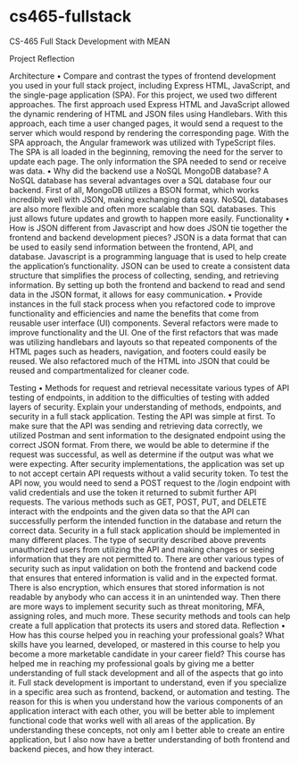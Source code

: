 # cs465-fullstack
CS-465 Full Stack Development with MEAN

Project Reflection 

Architecture
•	Compare and contrast the types of frontend development you used in your full stack project, including Express HTML, JavaScript, and the single-page application (SPA).
For this project, we used two different approaches. The first approach used Express HTML and JavaScript allowed the dynamic rendering of HTML and JSON files using Handlebars. With this approach, each time a user changed pages, it would send a request to the server which would respond by rendering the corresponding page. With the SPA approach, the Angular framework was utilized with TypeScript files. The SPA is all loaded in the beginning, removing the need for the server to update each page. The only information the SPA needed to send or receive was data.
•	Why did the backend use a NoSQL MongoDB database?
A NoSQL database has several advantages over a SQL database four our backend. First of all, MongoDB utilizes a BSON format, which works incredibly well with JSON, making exchanging data easy. NoSQL databases are also more flexible and often more scalable than SQL databases. This just allows future updates and growth to happen more easily.
Functionality
•	How is JSON different from Javascript and how does JSON tie together the frontend and backend development pieces?
JSON is a data format that can be used to easily send information between the frontend, API, and database. Javascript is a programming language that is used to help create the application’s functionality. JSON can be used to create a consistent data structure that simplifies the process of collecting, sending, and retrieving information. By setting up both the frontend and backend to read and send data in the JSON format, it allows for easy communication.
•	Provide instances in the full stack process when you refactored code to improve functionality and efficiencies and name the benefits that come from reusable user interface (UI) components.
Several refactors were made to improve functionality and the UI. One of the first refactors that was made was utilizing handlebars and layouts so that repeated components of the HTML pages such as headers, navigation, and footers could easily be reused. We also refactored much of the HTML into JSON that could be reused and compartmentalized for cleaner code.

Testing
•	Methods for request and retrieval necessitate various types of API testing of endpoints, in addition to the difficulties of testing with added layers of security. Explain your understanding of methods, endpoints, and security in a full stack application.
Testing the API was simple at first. To make sure that the API was sending and retrieving data correctly, we utilized Postman and sent information to the designated endpoint using the correct JSON format. From there, we would be able to determine if the request was successful, as well as determine if the output was what we were expecting.
After security implementations, the application was set up to not accept certain API requests without a valid security token. To test the API now, you would need to send a POST request to the /login endpoint with valid credentials and use the token it returned to submit further API requests.
The various methods such as GET, POST, PUT, and DELETE interact with the endpoints and the given data so that the API can successfully perform the intended function in the database and return the correct data.
Security in a full stack application should be implemented in many different places. The type of security described above prevents unauthorized users from utilizing the API and making changes or seeing information that they are not permitted to. There are other various types of security such as input validation on both the frontend and backend code that ensures that entered information is valid and in the expected format. There is also encryption, which ensures that stored information is not readable by anybody who can access it in an unintended way. Then there are more ways to implement security such as threat monitoring, MFA, assigning roles, and much more. These security methods and tools can help create a full application that protects its users and stored data.
Reflection
•	How has this course helped you in reaching your professional goals? What skills have you learned, developed, or mastered in this course to help you become a more marketable candidate in your career field?
  This course has helped me in reaching my professional goals by giving me a better understanding of full stack development and all of the aspects that go into it. Full stack development is important to understand, even if you specialize in a specific area such as frontend, backend, or automation and testing. The reason for this is when you understand how the various components of an application interact with each other, you will be better able to implement functional code that works well with all areas of the application. By understanding these concepts, not only am I better able to create an entire application, but I also now have a better understanding of both frontend and backend pieces, and how they interact.
